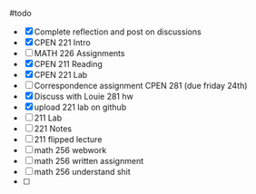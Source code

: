 #todo 
- [x] Complete reflection and post on discussions
- [x] CPEN 221 Intro
- [ ] MATH 226 Assignments
- [x] CPEN 211 Reading
- [x] CPEN 221 Lab
- [ ] Correspondence assignment CPEN 281 (due friday 24th)
- [x] Discuss with Louie 281 hw
- [x] upload 221 lab on github
- [ ] 211 Lab
- [ ] 221 Notes
- [ ] 211 flipped lecture
- [ ] math 256 webwork 
- [ ] math 256 written assignment
- [ ] math 256 understand shit
- [ ] 